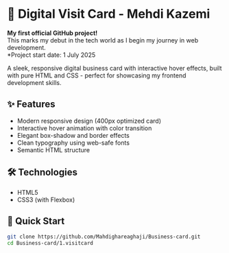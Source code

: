 # 🌟 Digital Visit Card - Mehdi Kazemi

**My first official GitHub project!**  
This marks my debut in the tech world as I begin my journey in web development.  
*Project start date: 1 July 2025


A sleek, responsive digital business card with interactive hover effects, built with pure HTML and CSS - perfect for showcasing my frontend development skills.

## ✨ Features
- Modern responsive design (400px optimized card)
- Interactive hover animation with color transition
- Elegant box-shadow and border effects
- Clean typography using web-safe fonts
- Semantic HTML structure

## 🛠️ Technologies
- HTML5
- CSS3 (with Flexbox)

## 🚀 Quick Start
```bash
git clone https://github.com/Mahdighareaghaji/Business-card.git
cd Business-card/1.visitcard

